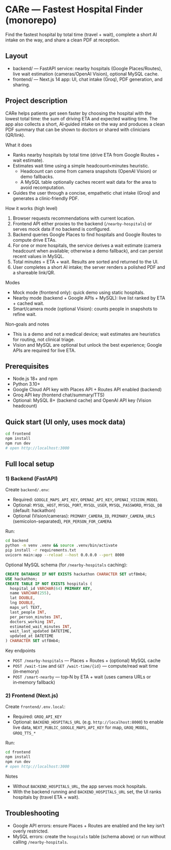 # CARe — Fastest Hospital Finder (monorepo)

Find the fastest hospital by total time (travel + wait), complete a short AI intake on the way, and share a clean PDF at reception.

## Layout
- backend/ — FastAPI service: nearby hospitals (Google Places/Routes), live wait estimation (cameras/OpenAI Vision), optional MySQL cache.
- frontend/ — Next.js 14 app: UI, chat intake (Groq), PDF generation, and sharing.

## Project description
CARe helps patients get seen faster by choosing the hospital with the lowest total time: the sum of driving ETA and expected waiting time. The app also collects a short, AI‑guided intake on the way and produces a clean PDF summary that can be shown to doctors or shared with clinicians (QR/link).

What it does
- Ranks nearby hospitals by total time (drive ETA from Google Routes + wait estimate).
- Estimates wait time using a simple headcount×minutes heuristic.
  - Headcount can come from camera snapshots (OpenAI Vision) or demo fallbacks.
  - A MySQL table optionally caches recent wait data for the area to avoid recomputation.
- Guides the user through a concise, empathetic chat intake (Groq) and generates a clinic‑friendly PDF.

How it works (high level)
1) Browser requests recommendations with current location.
2) Frontend API either proxies to the backend (`/nearby-hospitals`) or serves mock data if no backend is configured.
3) Backend queries Google Places to find hospitals and Google Routes to compute drive ETAs.
4) For one or more hospitals, the service derives a wait estimate (camera headcount when available; otherwise a demo fallback), and can persist recent values in MySQL.
5) Total minutes = ETA + wait. Results are sorted and returned to the UI.
6) User completes a short AI intake; the server renders a polished PDF and a shareable link/QR.

Modes
- Mock mode (frontend only): quick demo using static hospitals.
- Nearby mode (backend + Google APIs + MySQL): live list ranked by ETA + cached wait.
- Smart/camera mode (optional Vision): counts people in snapshots to refine wait.

Non‑goals and notes
- This is a demo and not a medical device; wait estimates are heuristics for routing, not clinical triage.
- Vision and MySQL are optional but unlock the best experience; Google APIs are required for live ETA.

## Prerequisites
- Node.js 18+ and npm
- Python 3.10+
- Google Cloud API key with Places API + Routes API enabled (backend)
- Groq API key (frontend chat/summary/TTS)
- Optional: MySQL 8+ (backend cache) and OpenAI API key (Vision headcount)

## Quick start (UI only, uses mock data)
```bash
cd frontend
npm install
npm run dev
# open http://localhost:3000
```

## Full local setup
### 1) Backend (FastAPI)
Create `backend/.env`:
- Required: `GOOGLE_MAPS_API_KEY`, `OPENAI_API_KEY`, `OPENAI_VISION_MODEL`
- Optional: `MYSQL_HOST`, `MYSQL_PORT`, `MYSQL_USER`, `MYSQL_PASSWORD`, `MYSQL_DB` (default: hackathon)
- Optional (Vision/cameras): `PRIMARY_CAMERA_ID`, `PRIMARY_CAMERA_URLS` (semicolon-separated), `PER_PERSON_FOR_CAMERA`

Run:
```bash
cd backend
python -m venv .venv && source .venv/bin/activate
pip install -r requirements.txt
uvicorn main:app --reload --host 0.0.0.0 --port 8000
```

Optional MySQL schema (for `/nearby-hospitals` caching):
```sql
CREATE DATABASE IF NOT EXISTS hackathon CHARACTER SET utf8mb4;
USE hackathon;
CREATE TABLE IF NOT EXISTS hospitals (
  hospital_id VARCHAR(64) PRIMARY KEY,
  name VARCHAR(255),
  lat DOUBLE,
  lng DOUBLE,
  maps_url TEXT,
  last_people INT,
  per_person_minutes INT,
  doctors_working INT,
  estimated_wait_minutes INT,
  wait_last_updated DATETIME,
  updated_at DATETIME
) CHARACTER SET utf8mb4;
```

Key endpoints
- `POST /nearby-hospitals` — Places + Routes + (optional) MySQL cache
- `POST /wait-time` and `GET /wait-time/{id}` — compute/read wait time (in‑memory)
- `POST /smart-nearby` — top‑N by ETA + wait (uses camera URLs or in‑memory fallback)

### 2) Frontend (Next.js)
Create `frontend/.env.local`:
- Required: `GROQ_API_KEY`
- Optional: `BACKEND_HOSPITALS_URL` (e.g. `http://localhost:8000`) to enable live data, `NEXT_PUBLIC_GOOGLE_MAPS_API_KEY` for map, `GROQ_MODEL`, `GROQ_TTS_*`

Run:
```bash
cd frontend
npm install
npm run dev
# open http://localhost:3000
```
Notes
- Without `BACKEND_HOSPITALS_URL`, the app serves mock hospitals.
- With the backend running and `BACKEND_HOSPITALS_URL` set, the UI ranks hospitals by (travel ETA + wait).

## Troubleshooting
- Google API errors: ensure Places + Routes are enabled and the key isn’t overly restricted.
- MySQL errors: create the `hospitals` table (schema above) or run without calling `/nearby-hospitals`.
